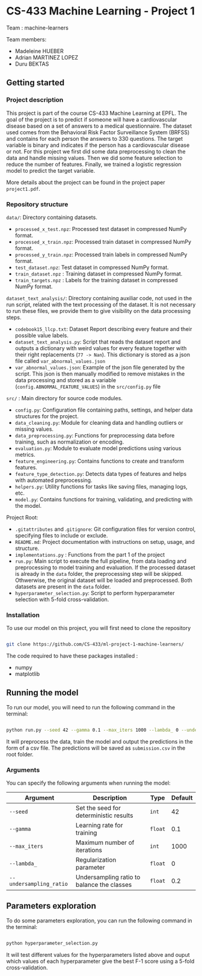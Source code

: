 # CS-433 Machine Learning - Project 1
Team  : machine-learners

Team members:
- Madeleine HUEBER
- Adrian MARTINEZ LOPEZ
- Duru BEKTAS


## Getting started
### Project description
This project is part of the course CS-433 Machine Learning at EPFL. The goal of the project is to predict if someone will have a cardiovascular disease based on a set of answers to a medical questionnaire. The dataset used comes from the Behavioral Risk Factor Surveillance System (BRFSS) and contains  for each person the answers to 330 questions. The target variable is binary and indicates if the person has a cardiovascular disease or not. 
For this project we first did some data preprocessing to clean the data and handle missing values. Then we did some feature selection to reduce the number of features. Finally, we trained a logistic regression model to predict the target variable.

More details about the project can be found in the project paper `project1.pdf`.

### Repository structure

`data/`: Directory containing datasets.

- `processed_x_test.npz`: Processed test dataset in compressed NumPy format.
- `processed_x_train.npz`: Processed train dataset in compressed NumPy format.
- `processed_y_train.npz`: Processed train labels in compressed NumPy format.
- `test_dataset.npz`: Test dataset in compressed NumPy format.
- `train_dataset.npz` : Training dataset in compressed NumPy format.
- `train_targets.npz` : Labels for the training dataset in compressed NumPy format.

`dataset_text_analysis/`: Directory containing auxiliar code, not used in the run script, related with the text processing of the dataset. It is not necessary to run these files, we provide them to give visibility on the data processing steps.

- `codebook15_llcp.txt`: Dataset Report describing every feature and their possible value labels.
- `dataset_text_analysis.py`: Script that reads the dataset report and outputs a dictionary with weird values for every feature
                              together with their right replacements (`77 -> Nan`). This dictionary is stored as a json file
                              called `var_abnormal_values.json`
- `var_abnormal_values.json`: Example of the json file generated by the script. This json is then manually modified to remove
                              mistakes in the data processing and stored as a variable (`config.ABNORMAL_FEATURE_VALUES`) in the 
                              `src/config.py` file

`src/` : Main directory for source code modules.

- `config.py`: Configuration file containing paths, settings, and helper data structures for the project.
- `data_cleaning.py`: Module for cleaning data and handling outliers or missing values.
- `data_preprocessing.py`: Functions for preprocessing data before training, such as normalization or encoding.
- `evaluation.py`: Module to evaluate model predictions using various metrics.
- `feature_engineering.py`: Contains functions to create and transform features.
- `feature_type_detection.py`: Detects data types of features and helps with automated preprocessing.
- `helpers.py`: Utility functions for tasks like saving files, managing logs, etc.
- `model.py`: Contains functions for training, validating, and predicting with the model.

Project Root:

- `.gitattributes` and .`gitignore`: Git configuration files for version control, specifying files to include or exclude.
- `README.md`: Project documentation with instructions on setup, usage, and structure.
- `implementations.py` : Functions from the part 1 of the project
- `run.py`: Main script to execute the full pipeline, from data loading and preprocessing to model training and evaluation.
            If the processed dataset is already in the `data` folder, the preprocessing step will be skipped.
            Othwerwise, the original dataset will be loaded and preprocessed.
            Both datasets are present in the `data` folder.
- `hyperparameter_selection.py`: Script to perform hyperparameter selection with 5-fold cross-validation.


### Installation 


To use our model on this project, you will first need to clone the repository 

```bash

git clone https://github.com/CS-433/ml-project-1-machine-learners/

```

The code required to have these packages installed :

- numpy
- matplotlib

## Running the model

To run our model, you will need to run the following command in the terminal:

```bash

python run.py --seed 42 --gamma 0.1 --max_iters 1000 --lambda_ 0 --undersampling_ratio 0.2


```

It will preprocess the data, train the model and output the predictions in the form of a csv file. The predictions will be saved as `submission.csv` in the root folder.

### Arguments

You can specify the following arguments when running the model:

| Argument              | Description                                    | Type   | Default |
|-----------------------|------------------------------------------------|--------|---------|
| `--seed`              | Set the seed for deterministic results         | `int`  | 42      |
| `--gamma`             | Learning rate for training                     | `float`| 0.1     |
| `--max_iters`         | Maximum number of iterations                   | `int`  | 1000    |
| `--lambda_`           | Regularization parameter                       | `float`| 0       |
| `--undersampling_ratio` | Undersampling ratio to balance the classes    | `float`| 0.2     |

## Parameters exploration

To do some parameters exploration, you can run the following command in the terminal:

```bash

python hyperparameter_selection.py

```

It will test different values for the hyperparameters listed above and ouput which values of each hyperparameter give the best F-1 score using a 5-fold cross-validation.



